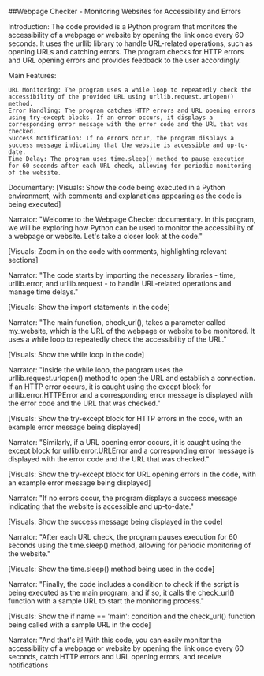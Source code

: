 ##Webpage Checker - Monitoring Websites for Accessibility and Errors

Introduction:
The code provided is a Python program that monitors the accessibility of a webpage or website by opening the link once every 60 seconds. It uses the urllib library to handle URL-related operations, such as opening URLs and catching errors. The program checks for HTTP errors and URL opening errors and provides feedback to the user accordingly.

Main Features:

    URL Monitoring: The program uses a while loop to repeatedly check the accessibility of the provided URL using urllib.request.urlopen() method.
    Error Handling: The program catches HTTP errors and URL opening errors using try-except blocks. If an error occurs, it displays a corresponding error message with the error code and the URL that was checked.
    Success Notification: If no errors occur, the program displays a success message indicating that the website is accessible and up-to-date.
    Time Delay: The program uses time.sleep() method to pause execution for 60 seconds after each URL check, allowing for periodic monitoring of the website.

Documentary:
[Visuals: Show the code being executed in a Python environment, with comments and explanations appearing as the code is being executed]

Narrator: "Welcome to the Webpage Checker documentary. In this program, we will be exploring how Python can be used to monitor the accessibility of a webpage or website. Let's take a closer look at the code."

[Visuals: Zoom in on the code with comments, highlighting relevant sections]

Narrator: "The code starts by importing the necessary libraries - time, urllib.error, and urllib.request - to handle URL-related operations and manage time delays."

[Visuals: Show the import statements in the code]

Narrator: "The main function, check_url(), takes a parameter called my_website, which is the URL of the webpage or website to be monitored. It uses a while loop to repeatedly check the accessibility of the URL."

[Visuals: Show the while loop in the code]

Narrator: "Inside the while loop, the program uses the urllib.request.urlopen() method to open the URL and establish a connection. If an HTTP error occurs, it is caught using the except block for urllib.error.HTTPError and a corresponding error message is displayed with the error code and the URL that was checked."

[Visuals: Show the try-except block for HTTP errors in the code, with an example error message being displayed]

Narrator: "Similarly, if a URL opening error occurs, it is caught using the except block for urllib.error.URLError and a corresponding error message is displayed with the error code and the URL that was checked."

[Visuals: Show the try-except block for URL opening errors in the code, with an example error message being displayed]

Narrator: "If no errors occur, the program displays a success message indicating that the website is accessible and up-to-date."

[Visuals: Show the success message being displayed in the code]

Narrator: "After each URL check, the program pauses execution for 60 seconds using the time.sleep() method, allowing for periodic monitoring of the website."

[Visuals: Show the time.sleep() method being used in the code]

Narrator: "Finally, the code includes a condition to check if the script is being executed as the main program, and if so, it calls the check_url() function with a sample URL to start the monitoring process."

[Visuals: Show the if name == 'main': condition and the check_url() function being called with a sample URL in the code]

Narrator: "And that's it! With this code, you can easily monitor the accessibility of a webpage or website by opening the link once every 60 seconds, catch HTTP errors and URL opening errors, and receive notifications
